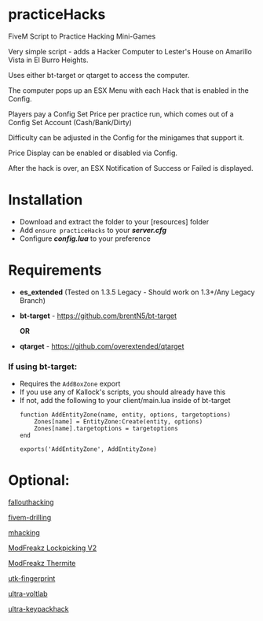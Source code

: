 # practiceHacks
FiveM Script to Practice Hacking Mini-Games

Very simple script - adds a Hacker Computer to Lester's House on Amarillo Vista in El Burro Heights.

Uses either bt-target or qtarget to access the computer.

The computer pops up an ESX Menu with each Hack that is enabled in the Config. 

Players pay a Config Set Price per practice run, which comes out of a Config Set Account (Cash/Bank/Dirty)

Difficulty can be adjusted in the Config for the minigames that support it.

Price Display can be enabled or disabled via Config.

After the hack is over, an ESX Notification of Success or Failed is displayed.

# Installation
- Download and extract the folder to your [resources] folder
- Add `ensure practiceHacks` to your _**server.cfg**_
- Configure _**config.lua**_ to your preference

# Requirements
- **es_extended** (Tested on 1.3.5 Legacy - Should work on 1.3+/Any Legacy Branch)

- **bt-target** - https://github.com/brentN5/bt-target 

    **OR**

- **qtarget** - https://github.com/overextended/qtarget

### If using bt-target:
  - Requires the `AddBoxZone` export 
  - If you use any of Kallock's scripts, you should already have this
  - If not, add the following to your client/main.lua inside of bt-target
    ```
    function AddEntityZone(name, entity, options, targetoptions)
        Zones[name] = EntityZone:Create(entity, options) 
        Zones[name].targetoptions = targetoptions 
    end 
    
    exports('AddEntityZone', AddEntityZone)
    ```
    
# Optional:
[fallouthacking](https://forum.cfx.re/t/free-fallout-hacking-minigame/4805233)

[fivem-drilling](https://github.com/meta-hub/fivem-drilling)

[mhacking](https://github.com/justgreatgaming/FiveM-Scripts-2/tree/master/mhacking)

[ModFreakz Lockpicking V2](https://modit.store/products/mf-lockpicking-v2)

[ModFreakz Thermite](https://modit.store/products/modfreakz-thermite-minigame)

[utk-fingerprint](https://forum.cfx.re/t/finger-print-hacking-mini-game-standalone/1185122)

[ultra-voltlab](https://forum.cfx.re/t/release-voltlab-hacking-minigame-cayo-perico-mission/3933171)

[ultra-keypackhack](https://forum.cfx.re/t/release-casino-keypad-hacking-minigame-memory-minigame/4800359)

